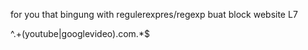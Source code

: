 for you that bingung with regulerexpres/regexp buat block website L7

^.+(youtube|googlevideo)\.com.*$
